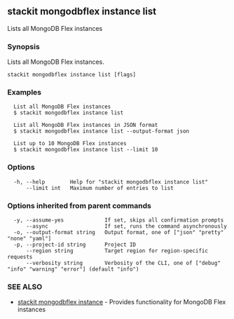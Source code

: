 ## stackit mongodbflex instance list

Lists all MongoDB Flex instances

### Synopsis

Lists all MongoDB Flex instances.

```
stackit mongodbflex instance list [flags]
```

### Examples

```
  List all MongoDB Flex instances
  $ stackit mongodbflex instance list

  List all MongoDB Flex instances in JSON format
  $ stackit mongodbflex instance list --output-format json

  List up to 10 MongoDB Flex instances
  $ stackit mongodbflex instance list --limit 10
```

### Options

```
  -h, --help        Help for "stackit mongodbflex instance list"
      --limit int   Maximum number of entries to list
```

### Options inherited from parent commands

```
  -y, --assume-yes             If set, skips all confirmation prompts
      --async                  If set, runs the command asynchronously
  -o, --output-format string   Output format, one of ["json" "pretty" "none" "yaml"]
  -p, --project-id string      Project ID
      --region string          Target region for region-specific requests
      --verbosity string       Verbosity of the CLI, one of ["debug" "info" "warning" "error"] (default "info")
```

### SEE ALSO

* [stackit mongodbflex instance](./stackit_mongodbflex_instance.md)	 - Provides functionality for MongoDB Flex instances

